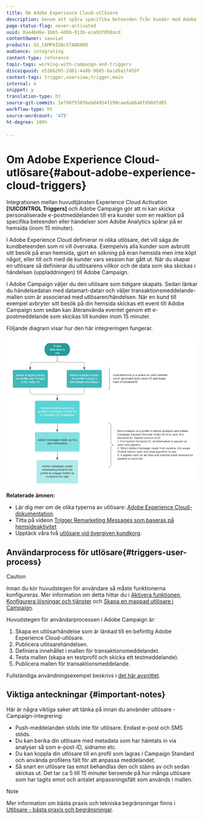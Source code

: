 ```yaml
---
title: Om Adobe Experience Cloud-utlösare
description: Genom att spåra specifika beteenden från kunder med Adobe Analytics så kan ni nu skicka personaliserade e-postmeddelanden till era kunder i Adobe Campaign.
page-status-flag: never-activated
uuid: 0aa4bd6e-1bb5-4d0b-913b-eca93f050acd
contentOwner: sauviat
products: SG_CAMPAIGN/STANDARD
audience: integrating
content-type: reference
topic-tags: working-with-campaign-and-triggers
discoiquuid: e526b205-2d01-4a8b-9685-ba1d9a1f459f
context-tags: trigger,overview;trigger,main
internal: n
snippet: y
translation-type: ht
source-git-commit: 1e790f550f6eb84954f199caeda88a8fd90dfd85
workflow-type: ht
source-wordcount: '475'
ht-degree: 100%

---
```



# Om Adobe Experience Cloud-utlösare{#about-adobe-experience-cloud-triggers}

Integrationen mellan huvudtjänsten Experience Cloud Activation **[!UICONTROL Triggers]** och Adobe Campaign gör att ni kan skicka personaliserade e-postmeddelanden till era kunder som en reaktion på specifika beteenden eller händelser som Adobe Analytics spårar på er hemsida (inom 15 minuter).

I Adobe Experience Cloud definierar ni olika utlösare, det vill säga de kundbeteenden som ni vill övervaka. Exempelvis alla kunder som avbrutit sitt besök på eran hemsida, gjort en sökning på eran hemsida men inte köpt något, eller till och med de kunder vars session har gått ut. När du skapar en utlösare så definierar du utlösarens villkor och de data som ska skickas i händelsen (uppladdningen) till Adobe Campaign.

I Adobe Campaign väljer du den utlösare som tidigare skapats. Sedan länkar du händelsedatan med datamart-datan och väljer transaktionsmeddelande-mallen som är associerad med utlösaren/händelsen.    När en kund till exempel avbryter sitt besök på din hemsida skickas ett event till Adobe Campaign som sedan kan återanvända eventet genom ett e-postmeddelande som skickas till kunden inom 15 minuter.

Följande diagram visar hur den här integreringen fungerar.

![](assets/triggers_diagram.png)

**Relaterade ämnen:**

* Lär dig mer om de olika typerna av utlösare: [Adobe Experience Cloud-dokumentation](https://docs.adobe.com/content/help/sv-SE/core-services/interface/activation/triggers.html).
* Titta på videon [Trigger Remarketing Messages som baseras på hemsideaktivitet](https://helpx.adobe.com/marketing-cloud/how-to/email-marketing.html#step-two)
* Upptäck våra två [utlösare vid övergiven kundkorg](../../integrating/using/abandonment-triggers-use-cases.md).

## Användarprocess för utlösare{#triggers-user-process}

>[!CAUTION]
>
>Innan du kör huvudstegen för användare så måste funktionerna konfigureras.    Mer information om detta hittar du i [Aktivera funktionen](../../integrating/using/configuring-triggers-in-experience-cloud.md#activating-the-functionality), [Konfigurera lösningar och tjänster](../../integrating/using/configuring-triggers-in-experience-cloud.md#configuring-solutions-and-services) och [Skapa en mappad utlösare i Campaign](../../integrating/using/using-triggers-in-campaign.md#creating-a-mapped-trigger-in-campaign).

Huvudstegen för användarprocessen i Adobe Campaign är:

1. Skapa en utlösarhändelse som är länkad till en befintlig Adobe Experience Cloud-utlösare.
1. Publicera utlösarehändelsen.
1. Definiera innehållet i mallen för transaktionsmeddelandet.
1. Testa mallen (skapa en testprofil och skicka ett testmeddelande).
1. Publicera mallen för transaktionsmeddelande.

Fullständiga användningsexempel beskrivs i [det här avsnittet](../../integrating/using/abandonment-triggers-use-cases.md).

## Viktiga anteckningar {#important-notes}

Här är några viktiga saker att tänka på innan du använder utlösare - Campaign-integrering:

* Push-meddelanden stöds inte för utlösare.        Endast e-post och SMS stöds.
* Du kan berika din utlösare med metadata som har hämtats in via analyser så som e-post-ID, sidnamn etc.
* Du kan koppla din utlösare till en profil som lagras i Campaign Standard och använda profilens fält för att anpassa meddelandet.
* Så snart en utlösare tas emot behandlas den och stäms av och sedan skickas ut.        Det tar ca 5 till 15 minuter beroende på hur många utlösare som har tagits emot och antalet anpassningsfält som används i mallen.

>[!NOTE]
>
>Mer information om bästa praxis och tekniska begränsningar finns i [Utlösare - bästa praxis och begränsningar](../../integrating/using/configuring-triggers-in-experience-cloud.md#triggers-best-practices-and-limitations).

